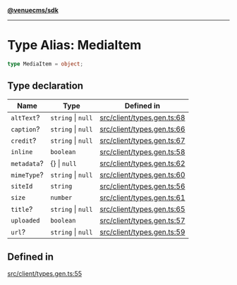 [**@venuecms/sdk**](../Index.md)

***

# Type Alias: MediaItem

```ts
type MediaItem = object;
```

## Type declaration

| Name | Type | Defined in |
| ------ | ------ | ------ |
| `altText`? | `string` \| `null` | [src/client/types.gen.ts:68](https://github.com/venuecms/sdk/blob/97b5dd87028768348fc162149733841fcbf81c7e/src/client/types.gen.ts#L68) |
| `caption`? | `string` \| `null` | [src/client/types.gen.ts:66](https://github.com/venuecms/sdk/blob/97b5dd87028768348fc162149733841fcbf81c7e/src/client/types.gen.ts#L66) |
| `credit`? | `string` \| `null` | [src/client/types.gen.ts:67](https://github.com/venuecms/sdk/blob/97b5dd87028768348fc162149733841fcbf81c7e/src/client/types.gen.ts#L67) |
| `inline` | `boolean` | [src/client/types.gen.ts:58](https://github.com/venuecms/sdk/blob/97b5dd87028768348fc162149733841fcbf81c7e/src/client/types.gen.ts#L58) |
| `metadata`? | \{\} \| `null` | [src/client/types.gen.ts:62](https://github.com/venuecms/sdk/blob/97b5dd87028768348fc162149733841fcbf81c7e/src/client/types.gen.ts#L62) |
| `mimeType`? | `string` \| `null` | [src/client/types.gen.ts:60](https://github.com/venuecms/sdk/blob/97b5dd87028768348fc162149733841fcbf81c7e/src/client/types.gen.ts#L60) |
| `siteId` | `string` | [src/client/types.gen.ts:56](https://github.com/venuecms/sdk/blob/97b5dd87028768348fc162149733841fcbf81c7e/src/client/types.gen.ts#L56) |
| `size` | `number` | [src/client/types.gen.ts:61](https://github.com/venuecms/sdk/blob/97b5dd87028768348fc162149733841fcbf81c7e/src/client/types.gen.ts#L61) |
| `title`? | `string` \| `null` | [src/client/types.gen.ts:65](https://github.com/venuecms/sdk/blob/97b5dd87028768348fc162149733841fcbf81c7e/src/client/types.gen.ts#L65) |
| `uploaded` | `boolean` | [src/client/types.gen.ts:57](https://github.com/venuecms/sdk/blob/97b5dd87028768348fc162149733841fcbf81c7e/src/client/types.gen.ts#L57) |
| `url`? | `string` \| `null` | [src/client/types.gen.ts:59](https://github.com/venuecms/sdk/blob/97b5dd87028768348fc162149733841fcbf81c7e/src/client/types.gen.ts#L59) |

## Defined in

[src/client/types.gen.ts:55](https://github.com/venuecms/sdk/blob/97b5dd87028768348fc162149733841fcbf81c7e/src/client/types.gen.ts#L55)
